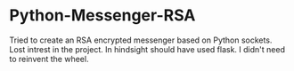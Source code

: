 # Python-Messenger-RSA
Tried to create an RSA encrypted messenger based on Python sockets. 
Lost intrest in the project. In hindsight should have used flask. I didn't need to reinvent the wheel.
